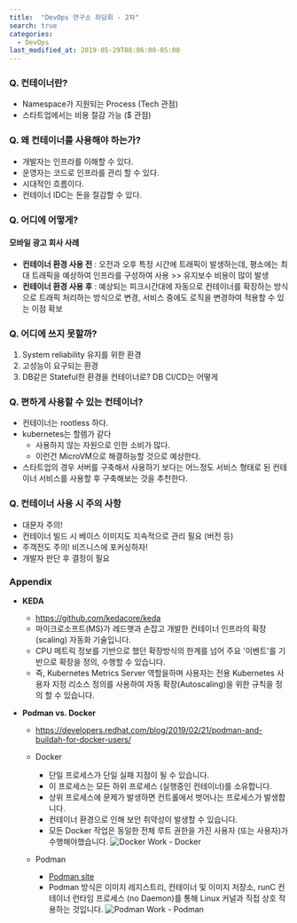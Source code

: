 ```yaml
---
title:  "DevOps 연구소 좌담회 - 2차"
search: true
categories: 
  - DevOps
last_modified_at: 2019-05-29T08:06:00-05:00
---
```


### Q. 컨테이너란?

- Namespace가 지원되는 Process (Tech 관점)
- 스타트업에서는 비용 절감 가능 ($ 관점)



### Q. 왜 컨테이너를 사용해야 하는가?

- 개발자는 인프라를 이해할 수 있다.
- 운영자는 코드로 인프라를 관리 할 수 있다.
- 시대적인 흐름이다.
- 컨테이너 IDC는 돈을 절감할 수 있다.



### Q. 어디에 어떻게?

#### 모바일 광고 회사 사례

- **컨테이너 환경 사용 전** : 오전과 오후 특정 시간에 트래픽이 발생하는데, 평소에는 최대 트래픽을 예상하여 인프라를 구성하여 사용 >> 유지보수 비용이 많이 발생
- **컨테이너 환경 사용 후** : 예상되는 피크시간대에 자동으로 컨테이너를 확장하는 방식으로 트래픽 처리하는 방식으로 변경, 서비스 중에도 로직을 변경하여 적용할 수 있는 이점 확보


### Q. 어디에 쓰지 못할까?

1. System reliability 유지를 위한 환경
2. 고성능이 요구되는 환경
3. DB같은 Stateful한 환경을 컨테이너로? DB CI/CD는 어떻게



### Q. 편하게 사용할 수 있는 컨테이너?

- 컨테이너는 rootless 하다.
- kubernetes는 할렘가 같다
  - 사용하지 않는 자원으로 인한 소비가 많다.
  - 이런건 MicroVM으로 해결하능할 것으로 예상한다.
- 스타트업의 경우 서버를 구축해서 사용하기 보다는 어느정도 서비스 형태로 된 컨테이너 서비스를 사용할 후 구축해보는 것을 추천한다.


### Q. 컨테이너 사용 시 주의 사항

- 대문자 주의!
- 컨테이너 빌드 시 베이스 이미지도 지속적으로 관리 필요 (버전 등)
- 주객전도 주의! 비즈니스에 포커싱하자!
- 개발자 판단 후 결정이 필요


### Appendix

- **KEDA**

  - <https://github.com/kedacore/keda>
  - 마이크로소프트(MS)가 레드햇과 손잡고 개발한 컨테이너 인프라의 확장(scaling) 자동화 기술입니다.
  - CPU 메트릭 정보를 기반으로 했던 확장방식의 한계를 넘어 주요 '이벤트'를 기반으로 확장을 정의, 수행할 수 있습니다.
  - 즉, Kubernetes Metrics Server 역할을하며 사용자는 전용 Kubernetes 사용자 지정 리소스 정의를 사용하여 자동 확장(Autoscaling)을 위한 규칙을 정의 할 수 있습니다.
  
- **Podman vs. Docker**

  - <https://developers.redhat.com/blog/2019/02/21/podman-and-buildah-for-docker-users/>

  - Docker
    - 단일 프로세스가 단일 실패 지점이 될 수 있습니다.
    - 이 프로세스는 모든 하위 프로세스 (실행중인 컨테이너)를 소유합니다.
    - 상위 프로세스에 문제가 발생하면 컨트롤에서 벗어나는 프로세스가 발생합니다.
    - 컨테이너 환경으로 인해 보안 취약성이 발생할 수 있습니다.
    - 모든 Docker 작업은 동일한 전체 루트 권한을 가진 사용자 (또는 사용자)가 수행해야했습니다.
      ![Docker Work - Docker](https://developers.redhat.com/blog/wp-content/uploads/2019/02/fig1.png)

  - Podman
    - [Podman site](https://podman.io/blogs/)
    - Podman 방식은 이미지 레지스트리, 컨테이너 및 이미지 저장소, runC 컨테이너 런타임 프로세스 (no Daemon)를 통해 Linux 커널과 직접 상호 작용하는 것입니다.
      ![Podman Work - Podman](https://developers.redhat.com/blog/wp-content/uploads/2019/02/fig2.png)